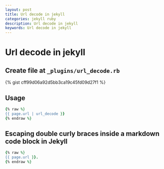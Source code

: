 ```yaml
---
layout: post
title: Url decode in jekyll
categories: jekyll ruby
description: Url decode in jekyll
keywords: Url decode in jekyll
---
```


# Url decode in jekyll

## Create file at `_plugins/url_decode.rb`

{% gist cff99d06a92d5bb3ca19c45fd09d27f1 %}

## Usage

``` ruby
{% raw %}
{{ page.url | url_decode }}
{% endraw %}
```

## Escaping double curly braces inside a markdown code block in Jekyll

``` ruby
{% raw %}
{{ page.url }}.
{% endraw %}
```